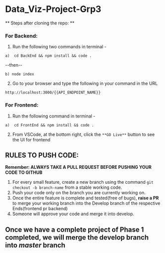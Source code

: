 
# Data_Viz-Project-Grp3


** Steps after cloning the repo: **
  ### For Backend:
  1. Run the following two commands in terminal - 
  
    a)  cd BackEnd && npm install && code .
  
  --then--
  
    b) node index
  
  2. Go to your browser and type the following in your command in the URL
  
    http://localhost:3000/{{API_ENDPOINT_NAME}}
    
   
### For Frontend:
  1. Run the following command in terminal -
  
    a)  cd FrontEnd && npm install &$ code .
    
  

  2. From VSCode, at the bottom right, click the ```**GO Live**``` button to see the UI for frontend
  
## RULES TO PUSH CODE:

**Remember: ALWAYS TAKE A PULL REQUEST BEFORE PUSHING YOUR CODE TO GITHUB**

1) For every small feature, create a new branch using the command ```git checkout -b branch-name``` from a stable working code.
2) Push your code only on the branch you are currently working on.
3) Once the entire feature is complete and tested(free of bugs), **raise a PR** to merge your working branch into the Develop branch of the respective Ends(frontend pr backend)
4) Someone will approve your code and merge it into develop. 

## Once we have a complete project of Phase 1 completed, we will merge the develop branch into ***master*** branch
